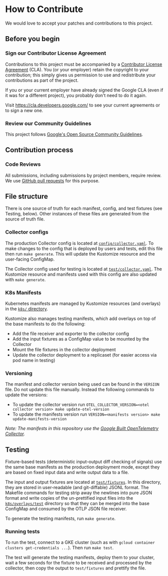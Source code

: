 # How to Contribute

We would love to accept your patches and contributions to this project.

## Before you begin

### Sign our Contributor License Agreement

Contributions to this project must be accompanied by a
[Contributor License Agreement](https://cla.developers.google.com/about) (CLA).
You (or your employer) retain the copyright to your contribution; this simply
gives us permission to use and redistribute your contributions as part of the
project.

If you or your current employer have already signed the Google CLA (even if it
was for a different project), you probably don't need to do it again.

Visit <https://cla.developers.google.com/> to see your current agreements or to
sign a new one.

### Review our Community Guidelines

This project follows [Google's Open Source Community
Guidelines](https://opensource.google/conduct/).

## Contribution process

### Code Reviews

All submissions, including submissions by project members, require review. We
use [GitHub pull requests](https://docs.github.com/articles/about-pull-requests)
for this purpose.

## File structure

There is one source of truth for each manifest, config, and test fixtures (see
Testing, below). Other instances of these files are generated from the source of
truth file.

### Collector configs

The production Collector config is located at
[`config/collector.yaml`](config/collector.yaml). To make changes to the config
that is deployed by users and tests, edit this file then run `make
generate`. This will update the Kustomize resource and the user-facing
ConfigMap.

The Collector config used for testing is located at
[`test/collector.yaml`](test/collector.yaml). The Kustomize resource and
manifests used with this config are also updated with `make generate`.

### K8s Manifests

Kubernetes manifests are managed by Kustomize resources (and overlays) in the
[`k8s/` directory](k8s/).

Kustomize also manages testing manifests, which add overlays on top of the base
manifests to do the following:

* Add the file receiver and exporter to the collector config
* Add the input fixtures as a ConfigMap value to be mounted by the Collector
* Mount the file fixtures in the collector deployment
* Update the collector deployment to a replicaset (for easier access via pod
  name in testing)

### Versioning

The manifest and collector version being used can be found in the `VERSION`
file. Do not update this file manually. Instead the following commands to update
the versions:

* To update the collector version run
  `OTEL_COLLECTOR_VERSION=<otel collector version> make update-otel-version`
* To update the manifests version run `VERSION=<manifests version> make update-manifests-version`

*Note: The manifests in this repository use the [Google Built OpenTelemetry Collector](https://github.com/GoogleCloudPlatform/opentelemetry-operations-collector/tree/master/google-built-opentelemetry-collector).*

## Testing

Fixture-based tests (deterministic input-output diff checking of signals) use
the same base manifests as the production deployment mode, except they are based
on fixed input data and write output data to a file.

The input and output fixtures are located at
[`test/fixtures`](test/fixtures). In this directory, they are stored in
user-readable (and git-diffable) JSONL format. The Makefile commands for testing
strip away the newlines into pure JSON format and write copies of the
un-prettified input files into the [`k8s/overlays/test`](k8s/overlays/test)
directory so that they can be merged into the base ConfigMap and consumed by the
OTLP JSON file receiver.

To generate the testing manifests, run `make generate`.

### Running tests

To run the test, connect to a GKE cluster (such as with `gcloud container
clusters get-credentials ...`). Then run `make test`.

The test will generate the testing manifests, deploy them to your cluster, wait
a few seconds for the fixture to be received and processed by the collector,
then copy the output to `test/fixtures` and prettify the file.

